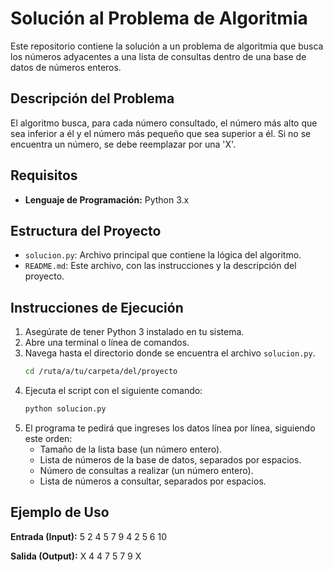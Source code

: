 # Solución al Problema de Algoritmia

Este repositorio contiene la solución a un problema de algoritmia que busca los números adyacentes a una lista de consultas dentro de una base de datos de números enteros.

## Descripción del Problema

El algoritmo busca, para cada número consultado, el número más alto que sea inferior a él y el número más pequeño que sea superior a él. Si no se encuentra un número, se debe reemplazar por una 'X'.

## Requisitos

* **Lenguaje de Programación:** Python 3.x

## Estructura del Proyecto

* `solucion.py`: Archivo principal que contiene la lógica del algoritmo.
* `README.md`: Este archivo, con las instrucciones y la descripción del proyecto.

## Instrucciones de Ejecución

1.  Asegúrate de tener Python 3 instalado en tu sistema.
2.  Abre una terminal o línea de comandos.
3.  Navega hasta el directorio donde se encuentra el archivo `solucion.py`.
    ```bash
    cd /ruta/a/tu/carpeta/del/proyecto
    ```
4.  Ejecuta el script con el siguiente comando:
    ```bash
    python solucion.py
    ```
5.  El programa te pedirá que ingreses los datos línea por línea, siguiendo este orden:
    * Tamaño de la lista base (un número entero).
    * Lista de números de la base de datos, separados por espacios.
    * Número de consultas a realizar (un número entero).
    * Lista de números a consultar, separados por espacios.

## Ejemplo de Uso

**Entrada (Input):**
5
2 4 5 7 9
4
2 5 6 10


**Salida (Output):**
X 4
4 7
5 7
9 X

